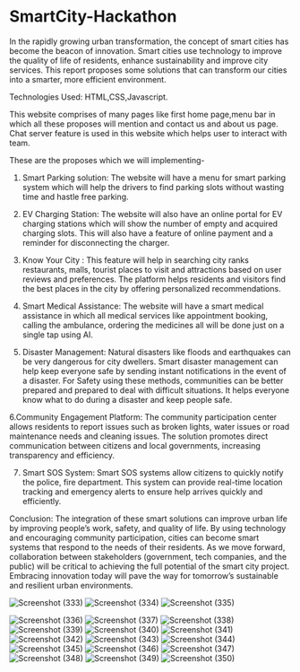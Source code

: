 # SmartCity-Hackathon
In the rapidly growing urban transformation, the concept of smart cities has become the beacon of innovation. Smart cities use technology to improve the quality of life of residents, enhance sustainability and improve city services. 
This report proposes some solutions that can transform our cities into a smarter, more efficient environment.

Technologies Used: HTML,CSS,Javascript.

This website comprises of many pages like first home page,menu bar in which all these proposes will mention and contact us and about us page.
Chat server feature is used in this website which helps user to interact with team.

These are the proposes which we will implementing-
1. Smart Parking solution: The website will have a menu for smart parking system which will help the drivers to find parking slots without wasting time and hastle free parking.

2. EV Charging Station: The website will also have an online portal for EV charging stations which will show the number of empty and acquired charging slots. This will also have a feature of online payment and a reminder for disconnecting the charger.

3. Know Your City : This feature will help in searching city ranks restaurants, malls, tourist places to visit and attractions based on user reviews and preferences. The platform helps residents and visitors find the best places in the city by offering personalized recommendations.

4. Smart Medical Assistance: The website will have a smart medical assistance in which all medical services like appointment booking, calling the ambulance, ordering the medicines all will be done just on a single tap using AI.

5. Disaster Management: Natural disasters like floods and earthquakes can be very dangerous for city dwellers. Smart disaster management can help keep everyone safe by sending instant notifications in the event of a disaster. For Safety using these methods, communities can be better prepared and prepared to deal with difficult situations. It helps everyone know what to do during a disaster and keep people safe.

6.Community Engagement Platform: The community participation center allows residents to report issues such as broken lights, water issues or road maintenance needs and cleaning issues. The solution promotes direct communication between citizens and local governments, increasing transparency and efficiency.

7. Smart SOS System: Smart SOS systems allow citizens to quickly notify the police, fire department. This system can provide real-time location tracking and emergency alerts to ensure help arrives quickly and efficiently.

Conclusion: The integration of these smart solutions can improve urban life by improving people’s work, safety, and quality of life. By using technology and encouraging community participation, cities can become smart systems that respond to the needs of their residents. As we move forward, collaboration between stakeholders (government, tech companies, and the public) will be critical to achieving the full potential of the smart city project. Embracing innovation today will pave the way for tomorrow’s sustainable and resilient urban environments.


![Screenshot (333)](https://github.com/user-attachments/assets/6d611d28-d0e8-41c8-8854-6ca6462b870b)
![Screenshot (334)](https://github.com/user-attachments/assets/5b92df64-34c8-4e8c-8cdf-339c37da9770)
![Screenshot (335)](https://github.com/user-attachments/assets/57c88ee1-b595-47f9-b729-48bcf4a38377)

![Screenshot (336)](https://github.com/user-attachments/assets/6c652dfd-cae0-44d0-982c-e5c4ae31526b)
![Screenshot (337)](https://github.com/user-attachments/assets/54083e2e-8f05-439e-8355-d0ac7b60061d)
![Screenshot (338)](https://github.com/user-attachments/assets/86ac76ee-33ae-4fc5-b393-811a586bfd19)
![Screenshot (339)](https://github.com/user-attachments/assets/7408f39a-6aef-4887-9cf0-9b266f36de20)
![Screenshot (340)](https://github.com/user-attachments/assets/ce99b534-f5ad-4bca-86f7-8989d9472f18)
![Screenshot (341)](https://github.com/user-attachments/assets/58ccbe4a-9d5d-4f81-b0d3-3e2b358873b6)
![Screenshot (342)](https://github.com/user-attachments/assets/46531f33-8efe-49fa-bf66-0a34e5f6f337)
![Screenshot (343)](https://github.com/user-attachments/assets/2e40f8bd-d4ce-4bb1-b141-1eaab6d086a5)
![Screenshot (344)](https://github.com/user-attachments/assets/3cfa0161-19ae-4f14-8387-ad1e3890994b)
![Screenshot (345)](https://github.com/user-attachments/assets/6961a6af-cad7-42ec-bd6d-d36449ecc9a6)
![Screenshot (346)](https://github.com/user-attachments/assets/029e1ea0-e232-4598-8675-8c866151e2c5)
![Screenshot (347)](https://github.com/user-attachments/assets/d6ac52c7-c4a4-4279-9c97-e112b14c0396)
![Screenshot (348)](https://github.com/user-attachments/assets/3d676a44-b1aa-418c-b4cf-ce2a47ff8d60)
![Screenshot (349)](https://github.com/user-attachments/assets/83773e5c-8810-46bf-9f48-5c672c2c04c8)
![Screenshot (350)](https://github.com/user-attachments/assets/263aa0f4-a79d-49f7-b1e5-3a4ddcf6cce8)
